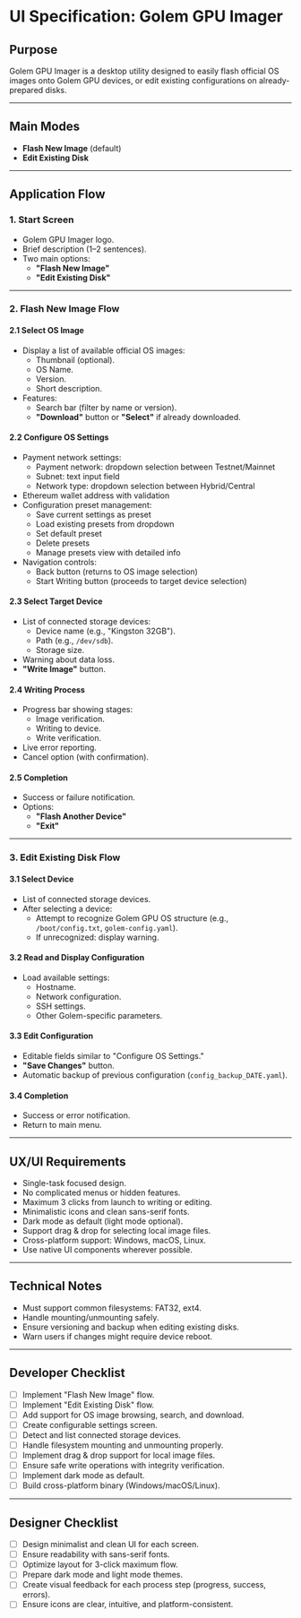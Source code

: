 # UI Specification: Golem GPU Imager

## Purpose
Golem GPU Imager is a desktop utility designed to easily flash official OS images onto Golem GPU devices, or edit existing configurations on already-prepared disks.

---

## Main Modes

- **Flash New Image** (default)
- **Edit Existing Disk**

---

## Application Flow

### 1. Start Screen
- Golem GPU Imager logo.
- Brief description (1–2 sentences).
- Two main options:
    - **"Flash New Image"**
    - **"Edit Existing Disk"**

---

### 2. Flash New Image Flow

#### 2.1 Select OS Image
- Display a list of available official OS images:
    - Thumbnail (optional).
    - OS Name.
    - Version.
    - Short description.
- Features:
    - Search bar (filter by name or version).
    - **"Download"** button or **"Select"** if already downloaded.

#### 2.2 Configure OS Settings

- Payment network settings:
  - Payment network: dropdown selection between Testnet/Mainnet
  - Subnet: text input field
  - Network type: dropdown selection between Hybrid/Central
- Ethereum wallet address with validation
- Configuration preset management:
  - Save current settings as preset
  - Load existing presets from dropdown
  - Set default preset
  - Delete presets
  - Manage presets view with detailed info
- Navigation controls:
  - Back button (returns to OS image selection)
  - Start Writing button (proceeds to target device selection)

#### 2.3 Select Target Device
- List of connected storage devices:
    - Device name (e.g., "Kingston 32GB").
    - Path (e.g., `/dev/sdb`).
    - Storage size.
- Warning about data loss.
- **"Write Image"** button.

#### 2.4 Writing Process
- Progress bar showing stages:
    - Image verification.
    - Writing to device.
    - Write verification.
- Live error reporting.
- Cancel option (with confirmation).

#### 2.5 Completion
- Success or failure notification.
- Options:
    - **"Flash Another Device"**
    - **"Exit"**

---

### 3. Edit Existing Disk Flow

#### 3.1 Select Device
- List of connected storage devices.
- After selecting a device:
    - Attempt to recognize Golem GPU OS structure (e.g., `/boot/config.txt`, `golem-config.yaml`).
    - If unrecognized: display warning.

#### 3.2 Read and Display Configuration
- Load available settings:
    - Hostname.
    - Network configuration.
    - SSH settings.
    - Other Golem-specific parameters.

#### 3.3 Edit Configuration
- Editable fields similar to "Configure OS Settings."
- **"Save Changes"** button.
- Automatic backup of previous configuration (`config_backup_DATE.yaml`).

#### 3.4 Completion
- Success or error notification.
- Return to main menu.

---

## UX/UI Requirements

- Single-task focused design.
- No complicated menus or hidden features.
- Maximum 3 clicks from launch to writing or editing.
- Minimalistic icons and clean sans-serif fonts.
- Dark mode as default (light mode optional).
- Support drag & drop for selecting local image files.
- Cross-platform support: Windows, macOS, Linux.
- Use native UI components wherever possible.

---

## Technical Notes

- Must support common filesystems: FAT32, ext4.
- Handle mounting/unmounting safely.
- Ensure versioning and backup when editing existing disks.
- Warn users if changes might require device reboot.

---

## Developer Checklist

- [ ] Implement "Flash New Image" flow.
- [ ] Implement "Edit Existing Disk" flow.
- [ ] Add support for OS image browsing, search, and download.
- [ ] Create configurable settings screen.
- [ ] Detect and list connected storage devices.
- [ ] Handle filesystem mounting and unmounting properly.
- [ ] Implement drag & drop support for local image files.
- [ ] Ensure safe write operations with integrity verification.
- [ ] Implement dark mode as default.
- [ ] Build cross-platform binary (Windows/macOS/Linux).

---

## Designer Checklist

- [ ] Design minimalist and clean UI for each screen.
- [ ] Ensure readability with sans-serif fonts.
- [ ] Optimize layout for 3-click maximum flow.
- [ ] Prepare dark mode and light mode themes.
- [ ] Create visual feedback for each process step (progress, success, errors).
- [ ] Ensure icons are clear, intuitive, and platform-consistent.
